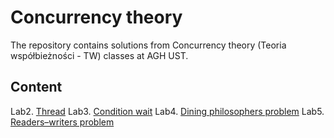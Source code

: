 # Concurrency theory

The repository contains solutions from Concurrency theory (Teoria współbieżności - TW) classes at AGH UST.

## Content
Lab2. [Thread](https://github.com/zawislakm/Concurrency_theory/tree/master/src/Lab2)
Lab3. [Condition wait](https://github.com/zawislakm/Concurrency_theory/tree/master/src/Lab3)
Lab4. [Dining philosophers problem](https://github.com/zawislakm/Concurrency_theory/tree/master/src/Lab4)
Lab5. [Readers–writers problem](https://github.com/zawislakm/Concurrency_theory/tree/master/src/Lab5)